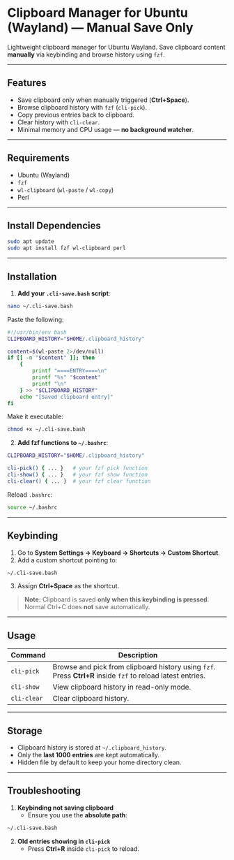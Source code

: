 # Clipboard Manager for Ubuntu (Wayland) — Manual Save Only

Lightweight clipboard manager for Ubuntu Wayland. Save clipboard content **manually** via keybinding and browse history using `fzf`.

---

## Features

- Save clipboard only when manually triggered (**Ctrl+Space**).  
- Browse clipboard history with `fzf` (`cli-pick`).  
- Copy previous entries back to clipboard.  
- Clear history with `cli-clear`.  
- Minimal memory and CPU usage — **no background watcher**.  

---

## Requirements

- Ubuntu (Wayland)  
- `fzf`  
- `wl-clipboard` (`wl-paste` / `wl-copy`)  
- Perl  

---

## Install Dependencies

```bash
sudo apt update
sudo apt install fzf wl-clipboard perl
```

---

## Installation

1. **Add your `.cli-save.bash` script**:

```bash
nano ~/.cli-save.bash
```

Paste the following:

```bash
#!/usr/bin/env bash
CLIPBOARD_HISTORY="$HOME/.clipboard_history"

content=$(wl-paste 2>/dev/null)
if [[ -n "$content" ]]; then
    {
        printf "====ENTRY====\n"
        printf "%s" "$content"
        printf "\n"
    } >> "$CLIPBOARD_HISTORY"
    echo "[Saved clipboard entry]"
fi
```

Make it executable:

```bash
chmod +x ~/.cli-save.bash
```

2. **Add fzf functions to `~/.bashrc`**:

```bash
CLIPBOARD_HISTORY="$HOME/.clipboard_history"

cli-pick() { ... }   # your fzf pick function
cli-show() { ... }   # your fzf show function
cli-clear() { ... }  # your fzf clear function
```

Reload `.bashrc`:

```bash
source ~/.bashrc
```

---

## Keybinding

1. Go to **System Settings → Keyboard → Shortcuts → Custom Shortcut**.  
2. Add a custom shortcut pointing to:

```bash
~/.cli-save.bash
```

3. Assign **Ctrl+Space** as the shortcut.  

> **Note:** Clipboard is saved **only when this keybinding is pressed**. Normal Ctrl+C does **not** save automatically.

---

## Usage

| Command     | Description |
|------------|-------------|
| `cli-pick` | Browse and pick from clipboard history using `fzf`. Press **Ctrl+R** inside `fzf` to reload latest entries. |
| `cli-show` | View clipboard history in read-only mode. |
| `cli-clear` | Clear clipboard history. |

---

## Storage

- Clipboard history is stored at `~/.clipboard_history`.  
- Only the **last 1000 entries** are kept automatically.  
- Hidden file by default to keep your home directory clean.

---

## Troubleshooting

1. **Keybinding not saving clipboard**  
   - Ensure you use the **absolute path**:

```bash
~/.cli-save.bash
```

2. **Old entries showing in `cli-pick`**  
   - Press **Ctrl+R** inside `cli-pick` to reload.
